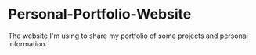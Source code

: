 # Personal-Portfolio-Website
The website I'm using to share my portfolio of some projects and personal information.
